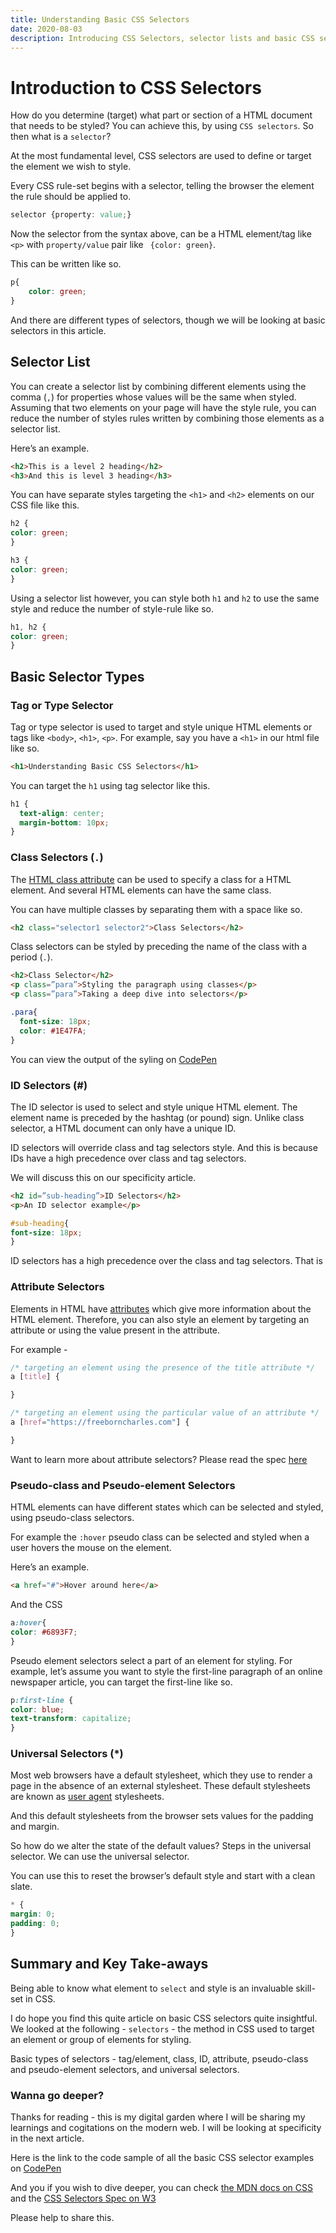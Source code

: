 ```yaml
---
title: Understanding Basic CSS Selectors
date: 2020-08-03
description: Introducing CSS Selectors, selector lists and basic CSS selector types
---
```

# Introduction to CSS Selectors
How do you determine (target) what part or section of a HTML document that needs to be styled? You can achieve this, by using `CSS selectors`. So then what is a `selector`? 

At the most fundamental level, CSS selectors are used to define or target the element we wish to style. 

Every CSS rule-set begins with a selector, telling the browser the element the rule should be applied to.
``` css 
selector {property: value;}
```
Now the selector from the syntax above, can be a HTML element/tag like `<p>` with `property/value` pair like ` {color: green}`. 

This can be written like so. 

``` css
p{
    color: green;
}
```
And there are different types of selectors, though we will be looking at basic selectors in this article.
## Selector List 
You can create a selector list by combining different elements using the comma (`,`) for properties whose values will be the same when styled. Assuming that two elements on your page will have the style rule, you can reduce the number of styles rules written by combining those elements as a selector list.

Here’s an example. 

```html
<h2>This is a level 2 heading</h2>
<h3>And this is level 3 heading</h3>
```
You can have separate styles targeting the `<h1>` and `<h2>` elements on our CSS file like this.
```css
h2 {
color: green;
}

h3 {
color: green;
}
```
Using a selector list however, you can style both `h1` and `h2` to use the same style and reduce the number of style-rule like so.

```css
h1, h2 {
color: green;
}
```
## Basic Selector Types
### Tag or Type Selector
Tag or type selector is used to target and style unique HTML elements or tags like `<body>`, `<h1>`, `<p>`. For example, say you have a `<h1>` in our html file like so.
```html
<h1>Understanding Basic CSS Selectors</h1>
```
You can target the `h1` using tag selector like this.
```css
h1 {
  text-align: center;
  margin-bottom: 10px;
}
```
### Class Selectors (`.`)
The [HTML class attribute](https://developer.mozilla.org/en-US/docs/Web/HTML/Global_attributes/class) can be used to specify a class for a HTML element. And several HTML elements can have the same class.

You can have multiple classes by separating them with a space like so.
```html
<h2 class="selector1 selector2">Class Selectors</h2>
```
Class selectors can be styled by preceding the name of the class with a period (`.`). 
```html
<h2>Class Selector</h2>
<p class=”para”>Styling the paragraph using classes</p>
<p class=”para”>Taking a deep dive into selectors</p>
```
```css
.para{
  font-size: 18px;
  color: #1E47FA;
}
```
You can view the output of the syling on [CodePen](https://codepen.io/freeborncharles/pen/qBbjZOz)
### ID Selectors (#)
The ID selector is used to select and style unique HTML element. The element name is preceded by the hashtag (or pound) sign. Unlike class selector, a HTML document can only have a unique ID.

ID selectors will override class and tag selectors style. And this is because IDs have a high precedence over class and tag selectors. 

We will discuss this on our specificity article.
```html
<h2 id=”sub-heading”>ID Selectors</h2>
<p>An ID selector example</p>
```
```css
#sub-heading{
font-size: 18px;
}
```
ID selectors has a high precedence over the class and tag selectors. That is 
### Attribute Selectors
Elements in HTML have [attributes](https://www.w3schools.com/html/html_attributes.asp) which give more information about the HTML element. Therefore, you can also style an element by targeting an attribute or using the value present in the attribute.

For example - 
```css
/* targeting an element using the presence of the title attribute */
a [title] {

}

/* targeting an element using the particular value of an attribute */
a [href="https://freeborncharles.com"] {

}
```
Want to learn more about attribute selectors? Please read the spec [here](https://www.w3.org/TR/selectors-3/#attribute-selectors)
### Pseudo-class and Pseudo-element Selectors
HTML elements can have different states which can be selected and styled, using pseudo-class selectors.

For example the `:hover` pseudo class can be selected and styled when a user hovers the mouse on the element.

Here’s an example.
```html
<a href="#">Hover around here</a>
```
And the CSS
```css
a:hover{
color: #6893F7;
}
```

Pseudo element selectors select a part of an element for styling. For example, let’s assume you want to style the first-line paragraph of an online newspaper article, you can target the first-line like so.

```css
p:first-line {
color: blue;
text-transform: capitalize;
}
```
### Universal Selectors (*)
Most web browsers have a default stylesheet, which they use to render a page in the absence of an external stylesheet. These default stylesheets are known as [user agent](https://en.wikipedia.org/wiki/User_agent) stylesheets. 

And this default stylesheets from the browser sets values for the padding and margin. 

So how do we alter the state of the default values? Steps in the universal selector. We can use the universal selector.

You can use this to reset the browser’s default style and start with a clean slate.

```css
* {
margin: 0;
padding: 0;
}
```
## Summary and Key Take-aways
Being able to know what element to `select` and style is an invaluable skill-set in CSS.

I do hope you find this quite article on basic CSS selectors quite insightful. We looked at the following -
`selectors` - the method in CSS used to target an element or group of elements for styling.

Basic types of selectors - tag/element, class, ID, attribute, pseudo-class and pseudo-element selectors, and universal selectors.
### Wanna go deeper?
Thanks for reading - this is my digital garden where I will be sharing my learnings and cogitations on the modern web. I will be looking at specificity in the next article.

Here is the link to the code sample of all the basic CSS selector examples on [CodePen](https://codepen.io/freeborncharles/pen/qBbjZOz)

And you if you wish to dive deeper, you can check [the MDN docs on CSS](https://developer.mozilla.org/en-US/docs/Learn/CSS) and the [CSS Selectors Spec on W3](https://www.w3.org/TR/selectors-3/)

Please help to share this.
